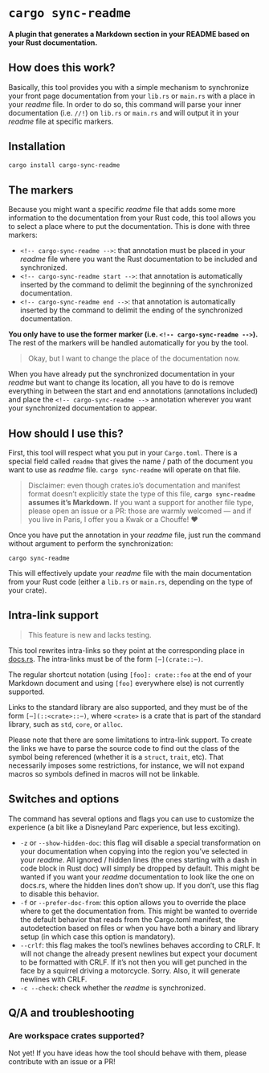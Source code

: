 <!-- cargo-sync-readme start -->

# `cargo sync-readme`

**A plugin that generates a Markdown section in your README based on your Rust documentation.**

## How does this work?

Basically, this tool provides you with a simple mechanism to synchronize your front page
documentation from your `lib.rs` or `main.rs` with a place in your *readme* file. In order to do
so, this command will parse your inner documentation (i.e. `//!`) on `lib.rs` or `main.rs` and
will output it in your *readme* file at specific markers.

## Installation

```bash
cargo install cargo-sync-readme
```

## The markers

Because you might want a specific *readme* file that adds some more information to the
documentation from your Rust code, this tool allows you to select a place where to put the
documentation. This is done with three markers:

- `<!-- cargo-sync-readme -->`: that annotation must be placed in your *readme* file where you
  want the Rust documentation to be included and synchronized.
- `<!-- cargo-sync-readme start -->`: that annotation is automatically inserted by the command
  to delimit the beginning of the synchronized documentation.
- `<!-- cargo-sync-readme end -->`: that annotation is automatically inserted by the command
  to delimit the ending of the synchronized documentation.

**You only have to use the former marker (i.e. `<!-- cargo-sync-readme -->`).** The rest of the
markers will be handled automatically for you by the tool.

> Okay, but I want to change the place of the documentation now.

When you have already put the synchronized documentation in your *readme* but want to change its
location, all you have to do is remove everything in between the start and end annotations
(annotations included) and place the `<!-- cargo-sync-readme -->` annotation wherever you want
your synchronized documentation to appear.

## How should I use this?

First, this tool will respect what you put in your `Cargo.toml`. There is a special field called
`readme` that gives the name / path of the document you want to use as *readme* file.
`cargo sync-readme` will operate on that file.

> Disclaimer: even though crates.io’s documentation and manifest format doesn’t explicitly state
> the type of this file, **`cargo sync-readme` assumes it’s Markdown.** If you want a support
> for another file type, please open an issue or a PR: those are warmly welcomed — and if you
> live in Paris, I offer you a Kwak or a Chouffe! ♥

Once you have put the annotation in your *readme* file, just run the command without argument to
perform the synchronization:

```text
cargo sync-readme
```

This will effectively update your *readme* file with the main documentation from your Rust code
(either a `lib.rs` or `main.rs`, depending on the type of your crate).

## Intra-link support

> This feature is new and lacks testing.

This tool rewrites intra-links so they point at the corresponding place in
[docs.rs](https://docs.rs). The intra-links must be of the form `[⋯](crate::⋯)`.

The regular shortcut notation (using `[foo]: crate::foo` at the end of your Markdown document
and using `[foo]` everywhere else) is not currently supported.

Links to the standard library are also supported, and they must be of the form
`[⋯](::<crate>::⋯)`, where `<crate>` is a crate that is part of the standard library, such as
`std`, `core`, or `alloc`.

Please note that there are some limitations to intra-link support. To create the links we have
to parse the source code to find out the class of the symbol being referenced (whether it is a
`struct`, `trait`, etc). That necessarily imposes some restrictions, for instance, we will not
expand macros so symbols defined in macros will not be linkable.

## Switches and options

The command has several options and flags you can use to customize the experience (a bit like a
Disneyland Parc experience, but less exciting).

- `-z` or `--show-hidden-doc`: this flag will disable a special transformation on your
  documentation when copying into the region you’ve selected in your *readme*. All
  ignored / hidden lines (the ones starting with a dash in code block in Rust doc) will simply
  be dropped by default. This might be wanted if you want your *readme* documentation to look
  like the one on docs.rs, where the hidden lines don’t show up. If you don’t, use this flag
  to disable this behavior.
- `-f` or `--prefer-doc-from`: this option allows you to override the place where to get the
  documentation from. This might be wanted to override the default behavior that reads from
  the Cargo.toml manifest, the autodetection based on files or when you have both a binary
  and library setup (in which case this option is mandatory).
- `--crlf`: this flag makes the tool’s newlines behaves according to CRLF. It will not change
  the already present newlines but expect your document to be formatted with CRLF. If it’s
  not then you will get punched in the face by a squirrel driving a motorcycle. Sorry. Also,
  it will generate newlines with CRLF.
- `-c --check`: check whether the *readme* is synchronized.

## Q/A and troubleshooting

### Are workspace crates supported?

Not yet! If you have ideas how the tool should behave with them, please contribute with an issue or
a PR!

<!-- cargo-sync-readme end -->
